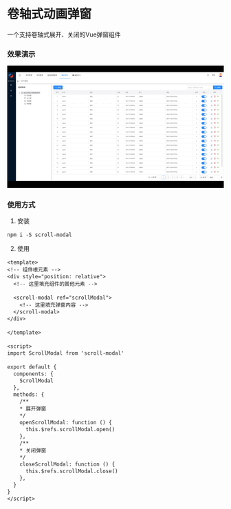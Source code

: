 # 卷轴式动画弹窗
一个支持卷轴式展开、关闭的Vue弹窗组件

### 效果演示
![](example.gif)

### 使用方式
1. 安装
```
npm i -S scroll-modal
```

2. 使用
```vue
<template>
<!-- 组件根元素 -->
<div style="position: relative">
  <!-- 这里填充组件的其他元素 -->

  <scroll-modal ref="scrollModal">
    <!-- 这里填充弹窗内容 -->
  </scroll-modal>
</div>

</template>

<script>
import ScrollModal from 'scroll-modal'

export default {
  components: {
    ScrollModal
  },
  methods: {
    /**
    * 展开弹窗
    */
    openScrollModal: function () {
      this.$refs.scrollModal.open()
    },
    /**
    * 关闭弹窗
    */
    closeScrollModal: function () {
      this.$refs.scrollModal.close()
    },
  }
}
</script>
```
